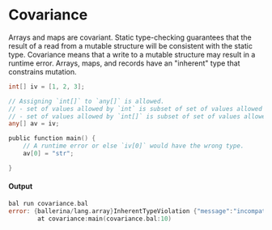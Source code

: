 # Covariance

 Arrays and maps are covariant.
 Static type-checking guarantees that the result of a read from a mutable
 structure will be consistent with the static type.
 Covariance means that a write to a mutable structure may result in a 
 runtime error.
 Arrays, maps, and records have an "inherent" type that constrains mutation.

```go
int[] iv = [1, 2, 3];

// Assigning `int[]` to `any[]` is allowed.
// - set of values allowed by `int` is subset of set of values allowed by `any`
// - set of values allowed by `int[]` is subset of set of values allowed by `any[]`
any[] av = iv;

public function main() {
    // A runtime error or else `iv[0]` would have the wrong type.
    av[0] = "str";

}
```

#### Output

```go
bal run covariance.bal
error: {ballerina/lang.array}InherentTypeViolation {"message":"incompatible types: expected 'int', found 'string'"}
        at covariance:main(covariance.bal:10)
```
